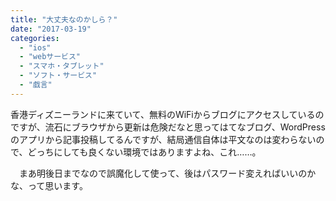 ```yaml
---
title: "大丈夫なのかしら？"
date: "2017-03-19"
categories: 
  - "ios"
  - "webサービス"
  - "スマホ・タブレット"
  - "ソフト・サービス"
  - "戯言"
---
```


香港ディズニーランドに来ていて、無料のWiFiからブログにアクセスしているのですが、流石にブラウザから更新は危険だなと思ってはてなブログ、WordPressのアプリから記事投稿してるんですが、結局通信自体は平文なのは変わらないので、どっちにしても良くない環境ではありますよね、これ……。

　まあ明後日までなので誤魔化して使って、後はパスワード変えればいいのかな、って思います。
